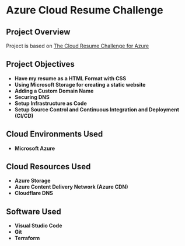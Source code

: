 <h1>Azure Cloud Resume Challenge</h1>

<h2>Project Overview</h2>
Project is based on <a href="https://cloudresumechallenge.dev/docs/the-challenge/azure/">The Cloud Resume Challenge for Azure</a>
<br />

<h2>Project Objectives</h2>

- <b>Have my resume as a HTML Format with CSS</b>
- <b>Using Microsoft Storage for creating a static website</b>
- <b>Adding a Custom Domain Name</b>
- <b>Securing DNS</b>
- <b>Setup Infrastructure as Code</b>
- <b>Setup Source Control and Continuous Integration and Deployment (CI/CD)</b>

<h2>Cloud Environments Used</h2>

- <b>Microsoft Azure</b>

<h2>Cloud Resources Used</h2>

- <b>Azure Storage</b>
- <b>Azure Content Delivery Network (Azure CDN)</b>
- <b>Cloudflare DNS </b>

<h2>Software Used</h2>

- <b>Visual Studio Code</b>
- <b>Git</b>
- <b>Terraform</b>

